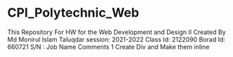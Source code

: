 # CPI_Polytechnic_Web
This Repository For HW for the Web Development and Design II
Created By Md Monirul Islam Taluqdar
session: 2021-2022
Class Id: 2122090
Borad Id: 660721
S/N :           Job Name                           Comments
1               Create Div and Make them inline
